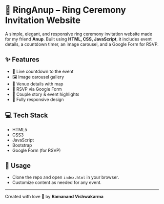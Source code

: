 # 💍 RingAnup – Ring Ceremony Invitation Website

A simple, elegant, and responsive ring ceremony invitation website made for my friend **Anup**. Built using **HTML, CSS, JavaScript**, it includes event details, a countdown timer, an image carousel, and a Google Form for RSVP.

## ✨ Features

- 📅 Live countdown to the event
- 🖼️ Image carousel gallery
- 📍 Venue details with map
- 📩 RSVP via Google Form
- 💖 Couple story & event highlights
- 📱 Fully responsive design

## 💻 Tech Stack

- HTML5  
- CSS3  
- JavaScript  
- Bootstrap  
- Google Form (for RSVP)

## 📂 Usage

- Clone the repo and open `index.html` in your browser.
- Customize content as needed for any event.

---

Created with love 💖 by **Ramanand Vishwakarma**
